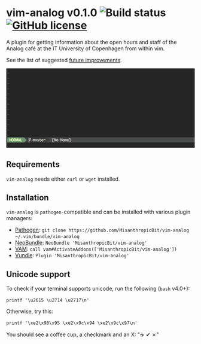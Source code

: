 # vim-analog v0.1.0 ![Build status](https://travis-ci.org/MisanthropicBit/vim-analog.svg?branch=master) [![GitHub license](https://img.shields.io/badge/license-MIT-blue.svg)](https://raw.githubusercontent.com/MisanthropicBit/vim-analog/master/LICENSE)

A plugin for getting information about the open hours and staff of the Analog café at the IT
University of Copenhagen from within vim.

See the list of suggested [future improvements](/FUTURE.md).

![Example of using vim-analog](/demo.gif?raw=true)

<!--[Contributions are always welcome](https://github.com/MisanthropicBit/vim-analog/CONTRIBUTING.md)!-->

## Requirements

`vim-analog` needs either `curl` or `wget` installed.

## Installation

`vim-analog` is `pathogen`-compatible and can be installed with various plugin managers:

* [Pathogen](https://github.com/tpope/vim-pathogen):
  `git clone https://github.com/MisanthropicBit/vim-analog ~/.vim/bundle/vim-analog`
* [NeoBundle](https://github.com/Shougo/neobundle.vim):
  `NeoBundle 'MisanthropicBit/vim-analog'`
* [VAM](https://github.com/MarcWeber/vim-addon-manager):
  `call vam#ActivateAddons(['MisanthropicBit/vim-analog'])`
* [Vundle](https://github.com/VundleVim/Vundle.vim):
  `Plugin 'MisanthropicBit/vim-analog'`

## Unicode support

To check if your terminal supports unicode, run the following (`bash` v4.0+):

```
printf '\u2615 \u2714 \u2717\n'
```

Otherwise, try this:

```
printf '\xe2\x98\x95 \xe2\x9c\x94 \xe2\x9c\x97\n'
```

You should see a coffee cup, a checkmark and an X: "☕ ✔ ✗"
